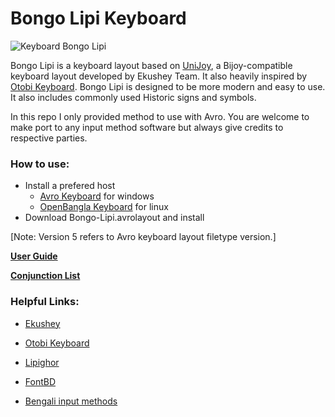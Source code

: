 # Bongo Lipi Keyboard

![Keyboard Bongo Lipi](https://github.com/Tarek-Hasan/Keyboard-Layouts-for-Avro/assets/27731012/84c78d68-5aa5-4b7c-a7b9-2617ec115bc0)

Bongo Lipi is a keyboard layout based on [UniJoy](https://ekushey.org/keyboard-layout/ekusheyr-shadhinota-unijoy-layout/), a Bijoy-compatible keyboard layout developed by Ekushey Team. It also heavily inspired by [Otobi Keyboard](https://github.com/OtobiCorp/Otobi_for_Windows_and_Linux). Bongo Lipi is designed to be more modern and easy to use. It also includes commonly used Historic signs and symbols.

In this repo I only provided method to use with Avro. You are welcome to make port to any input method software but always give credits to respective parties.

### How to use:

- Install a prefered host
  - [Avro Keyboard](https://www.omicronlab.com/avro-keyboard.html) for windows
  - [OpenBangla Keyboard](https://openbangla.github.io/) for linux
- Download Bongo-Lipi.avrolayout and install

[Note: Version 5 refers to Avro keyboard layout filetype version.]

[**User Guide**](overview.pdf)

[**Conjunction List**](https://ekushey.org/wp-content/uploads/2022/08/Bangla_Conjunction_Lists.pdf)

### Helpful Links:

- [Ekushey](https://ekushey.org)

- [Otobi Keyboard](https://otobikb.github.io)

- [Lipighor](https://lipighor.com)

- [FontBD](https://fontbd.com)

- [Bengali input methods](https://en.wikipedia.org/wiki/Bengali_input_methods)
